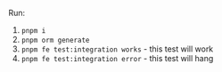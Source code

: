 Run:

1. `pnpm i`
1. `pnpm orm generate`
2. `pnpm fe test:integration works` - this test will work
3. `pnpm fe test:integration error` - this test will hang
